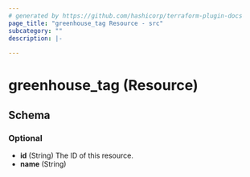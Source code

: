 ```yaml
---
# generated by https://github.com/hashicorp/terraform-plugin-docs
page_title: "greenhouse_tag Resource - src"
subcategory: ""
description: |-
  
---
```


# greenhouse_tag (Resource)





<!-- schema generated by tfplugindocs -->
## Schema

### Optional

- **id** (String) The ID of this resource.
- **name** (String)


